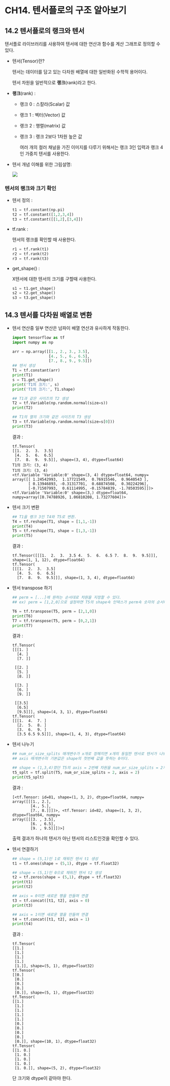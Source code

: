 # CH14. 텐서플로의 구조 알아보기



## 14.2 텐서플로의 랭크와 텐서

텐서플로 라이브러리를 사용하여 텐서에 대한 연산과 함수를 계산 그래프로 정의할 수 있다.

- 텐서(Tensor)란?

  텐서는 데이터를 담고 있는 다차원 배열에 대한 일반화된 수학적 용어이다.

  텐서 차원을 일반적으로 **랭크**(rank)라고 한다.

- **랭크**(rank) : 

  - 랭크 0 : 스칼라(Scalar) 값

  - 랭크 1 : 벡터(Vector) 값

  - 랭크 2 : 행렬(matrix) 값

  - 랭크 3 : 랭크 2보다 1차원 높은 값

    여러 개의 컬러 채널을 가진 이미지를 다루기 위해서는 랭크 3인 입력과 랭크 4인 가중치 텐서를 사용한다.

- 텐서 개념 이해를 위한 그림설명:

  ![](https://raw.githubusercontent.com/Jonsuff/MLstudy/master/images/tensor_and_rank.png)



### 텐서의 랭크와 크기 확인

- 텐서 정의 : 

  ```python
  t1 = tf.constant(np.pi)
  t2 = tf.constant([1,2,3,4])
  t3 = tf.constant([[1,2],[3,4]])
  ```

  

- tf.rank : 

  텐서의 랭크를 확인할 때 사용한다.

  ```python
  r1 = tf.rank(t1)
  r2 = tf.rank(t2)
  r3 = tf.rank(t3)
  ```

  

- get_shape() : 

  X텐서에 대한 텐서의 크기를 구할때 사용한다.

  ```python
  s1 = t1.get_shape()
  s2 = t2.get_shape()
  s3 = t3.get_shape()
  ```

  

## 14.3 텐서를 다차원 배열로 변환

- 텐서 연산중 일부 연산은 넘파이 배열 연산과 유사하게 작동한다.

  ```python
  import tensorflow as tf
  import numpy as np
  
  arr = np.array([[1., 2., 3., 3.5],
                  [4., 5., 6., 6.5],
                  [7., 8., 9., 9.5]])
  ## 텐서 생성
  T1 = tf.constant(arr)
  print(T1)
  s = T1.get_shape()
  print('T1의 크기:', s)
  print('T1의 크기:', T1.shape)
  
  ## T1과 같은 사이즈의 T2 생성
  T2 = tf.Variable(np.random.normal(size=s))
  print(T2)
  
  ## T1의 열의 크기와 같은 사이즈의 T3 생성
  T3 = tf.Variable(np.random.normal(size=s[0]))
  print(T3)
  ```

  결과 :

  ```
  tf.Tensor(
  [[1.  2.  3.  3.5]
   [4.  5.  6.  6.5]
   [7.  8.  9.  9.5]], shape=(3, 4), dtype=float64)
  T1의 크기: (3, 4)
  T1의 크기: (3, 4)
  <tf.Variable 'Variable:0' shape=(3, 4) dtype=float64, numpy=
  array([[ 1.24542993,  1.17721549,  0.76915546,  0.9640543 ],
         [ 0.13946893, -0.31317701,  0.68874508,  0.30224296],
         [-0.71507993,  0.61114995, -0.15784839, -1.78503595]])>
  <tf.Variable 'Variable:0' shape=(3,) dtype=float64, numpy=array([0.74788926, 1.06810208, 1.73277604])>
  ```

  

- 텐서 크기 변환

  ```python
  ## T1을 랭크 3인 T4와 T5로 변환.
  T4 = tf.reshape(T1, shape = [1,1,-1])
  print(T4)
  T5 = tf.reshape(T1, shape = [1,3,-1])
  print(T5)
  ```

  결과 : 

  ```
  tf.Tensor([[[1.  2.  3.  3.5 4.  5.  6.  6.5 7.  8.  9.  9.5]]], shape=(1, 1, 12), dtype=float64)
  tf.Tensor(
  [[[1.  2.  3.  3.5]
    [4.  5.  6.  6.5]
    [7.  8.  9.  9.5]]], shape=(1, 3, 4), dtype=float64)
  ```

  

- 텐서 transpose 하기

  ```python
  ## perm = [...]에 원하는 순서대로 차원을 지정할 수 있다.
  ## ex) perm = [1,2,0]으로 설정하면 T5의 shape속 인덱스가 perm속 숫자의 순서대로 배치된다. 즉 shape = (3,4,1)로 변환된다.
  
  T6 = tf.transpose(T5, perm = [2,1,0])
  print(T6)
  T7 = tf.transpose(T5, perm = [0,2,1])
  print(T7)
  ```

  결과 : 

  ```
  tf.Tensor(
  [[[1. ]
    [4. ]
    [7. ]]
  
   [[2. ]
    [5. ]
    [8. ]]
  
   [[3. ]
    [6. ]
    [9. ]]
  
   [[3.5]
    [6.5]
    [9.5]]], shape=(4, 3, 1), dtype=float64)
  tf.Tensor(
  [[[1.  4.  7. ]
    [2.  5.  8. ]
    [3.  6.  9. ]
    [3.5 6.5 9.5]]], shape=(1, 4, 3), dtype=float64)
  ```

  

- 텐서 나누기

  ```python
  ## num_or_size_splits 매개변수가 x개로 정해지면 x개의 동일한 텐서로 텐서가 나뉘어진다. 
  ## axis 매개변수의 기본값은 shape의 첫번째 값을 뜻하는 0이다.
  
  ## shape = (1,3,4)였던 T5의 axis = 2번째 차원을 num_or_size_splits = 2개로 나눈다. 즉 텐서는 두개로 나뉜다.
  t5_splt = tf.split(T5, num_or_size_splits = 2, axis = 2)
  print(t5_splt)
  ```

  결과 : 

  ```
  [<tf.Tensor: id=81, shape=(1, 3, 2), dtype=float64, numpy=
  array([[[1., 2.],
          [4., 5.],
          [7., 8.]]])>, <tf.Tensor: id=82, shape=(1, 3, 2), dtype=float64, numpy=
  array([[[3. , 3.5],
          [6. , 6.5],
          [9. , 9.5]]])>]
  ```

  출력 결과가 하나의 텐서가 아닌 텐서의 리스트인것을 확인할 수 있다.

  

- 텐서 연결하기

  ```python
  ## shape = (5,1)인 1로 채워진 텐서 t1 생성
  t1 = tf.ones(shape = (5,1), dtype = tf.float32)
  
  ## shape = (5,1)인 0으로 채워진 텐서 t2 생성
  t2 = tf.zeros(shape = (5,1), dtype = tf.float32)
  print(t1)
  print(t2)
  
  ## axis = 0이면 새로운 행을 만들며 연결
  t3 = tf.concat([t1, t2], axis = 0)
  print(t3)
  
  ## axis = 1이면 새로운 열을 만들며 연결
  t4 = tf.concat([t1, t2], axis = 1)
  print(t4)
  ```

  결과 : 

  ```
  tf.Tensor(
  [[1.]
   [1.]
   [1.]
   [1.]
   [1.]], shape=(5, 1), dtype=float32)
  tf.Tensor(
  [[0.]
   [0.]
   [0.]
   [0.]
   [0.]], shape=(5, 1), dtype=float32)
  tf.Tensor(
  [[1.]
   [1.]
   [1.]
   [1.]
   [1.]
   [0.]
   [0.]
   [0.]
   [0.]
   [0.]], shape=(10, 1), dtype=float32)
  tf.Tensor(
  [[1. 0.]
   [1. 0.]
   [1. 0.]
   [1. 0.]
   [1. 0.]], shape=(5, 2), dtype=float32)
  ```

  단 크기와 dtype이 같아야 한다.

  

